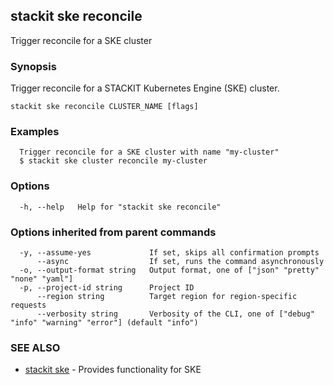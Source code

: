 ## stackit ske reconcile

Trigger reconcile for a SKE cluster

### Synopsis

Trigger reconcile for a STACKIT Kubernetes Engine (SKE) cluster.

```
stackit ske reconcile CLUSTER_NAME [flags]
```

### Examples

```
  Trigger reconcile for a SKE cluster with name "my-cluster"
  $ stackit ske cluster reconcile my-cluster
```

### Options

```
  -h, --help   Help for "stackit ske reconcile"
```

### Options inherited from parent commands

```
  -y, --assume-yes             If set, skips all confirmation prompts
      --async                  If set, runs the command asynchronously
  -o, --output-format string   Output format, one of ["json" "pretty" "none" "yaml"]
  -p, --project-id string      Project ID
      --region string          Target region for region-specific requests
      --verbosity string       Verbosity of the CLI, one of ["debug" "info" "warning" "error"] (default "info")
```

### SEE ALSO

* [stackit ske](./stackit_ske.md)	 - Provides functionality for SKE

